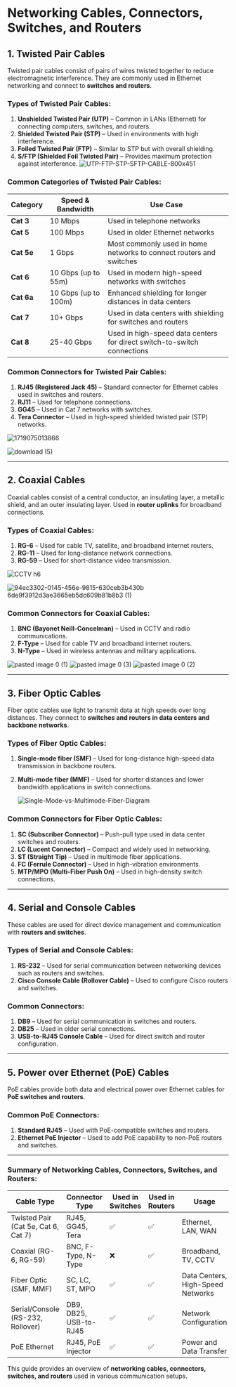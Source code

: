 # **Networking Cables, Connectors, Switches, and Routers**

## **1. Twisted Pair Cables**
Twisted pair cables consist of pairs of wires twisted together to reduce electromagnetic interference. They are commonly used in Ethernet networking and connect to **switches and routers**.

### **Types of Twisted Pair Cables:**
1. **Unshielded Twisted Pair (UTP)** – Common in LANs (Ethernet) for connecting computers, switches, and routers.
2. **Shielded Twisted Pair (STP)** – Used in environments with high interference.
3. **Foiled Twisted Pair (FTP)** – Similar to STP but with overall shielding.
4. **S/FTP (Shielded Foil Twisted Pair)** – Provides maximum protection against interference.
![UTP-FTP-STP-SFTP-CABLE-800x451](https://github.com/user-attachments/assets/61a41221-fb91-4e22-90b2-fca972da228a)



### **Common Categories of Twisted Pair Cables:**
| Category | Speed & Bandwidth | Use Case |
|----------|----------------|----------|
| **Cat 3** | 10 Mbps | Used in telephone networks |
| **Cat 5** | 100 Mbps | Used in older Ethernet networks |
| **Cat 5e** | 1 Gbps | Most commonly used in home networks to connect routers and switches |
| **Cat 6** | 10 Gbps (up to 55m) | Used in modern high-speed networks with switches |
| **Cat 6a** | 10 Gbps (up to 100m) | Enhanced shielding for longer distances in data centers |
| **Cat 7** | 10+ Gbps | Used in data centers with shielding for switches and routers |
| **Cat 8** | 25-40 Gbps | Used in high-speed data centers for direct switch-to-switch connections |

### **Common Connectors for Twisted Pair Cables:**
1. **RJ45 (Registered Jack 45)** – Standard connector for Ethernet cables used in switches and routers.
2. **RJ11** – Used for telephone connections.
3. **GG45** – Used in Cat 7 networks with switches.
4. **Tera Connector** – Used in high-speed shielded twisted pair (STP) networks.

![1719075013866](https://github.com/user-attachments/assets/989bd4ac-0e5a-4df2-9d8e-ef202cd3d135)

![download (5)](https://github.com/user-attachments/assets/fe9ac0b3-891d-40aa-b759-53acfe0902e3)

---

## **2. Coaxial Cables**
Coaxial cables consist of a central conductor, an insulating layer, a metallic shield, and an outer insulating layer. Used in **router uplinks** for broadband connections.

### **Types of Coaxial Cables:**
1. **RG-6** – Used for cable TV, satellite, and broadband internet routers.
2. **RG-11** – Used for long-distance network connections.
3. **RG-59** – Used for short-distance video transmission.

![CCTV h6](https://github.com/user-attachments/assets/0de90e6e-8245-4173-94c9-ccc5644ee8f9)

![94ec3302-0145-456e-9815-630ceb3b430b 6de9f3912d3ae3665eb5dc609b81b8b3 (1)](https://github.com/user-attachments/assets/d2d3032c-26e6-4ed3-b816-6b5d5ab777bc)


### **Common Connectors for Coaxial Cables:**
1. **BNC (Bayonet Neill-Concelman)** – Used in CCTV and radio communications.
2. **F-Type** – Used for cable TV and broadband internet routers.
3. **N-Type** – Used in wireless antennas and military applications.

![pasted image 0 (1)](https://github.com/user-attachments/assets/c3505379-e689-476e-9689-90eb6963de1a)
![pasted image 0 (3)](https://github.com/user-attachments/assets/551c7575-2530-49ad-b69c-b13f7e104463)
![pasted image 0 (2)](https://github.com/user-attachments/assets/02c337ad-02db-4c13-9865-27c32221b354)


---

## **3. Fiber Optic Cables**
Fiber optic cables use light to transmit data at high speeds over long distances. They connect to **switches and routers in data centers and backbone networks**.

### **Types of Fiber Optic Cables:**
1. **Single-mode fiber (SMF)** – Used for long-distance high-speed data transmission in backbone routers.
2. **Multi-mode fiber (MMF)** – Used for shorter distances and lower bandwidth applications in switch connections.


   ![Single-Mode-vs-Multimode-Fiber-Diagram](https://github.com/user-attachments/assets/3b811f6f-5e36-4bdf-9849-8ff4a5c08b50)


### **Common Connectors for Fiber Optic Cables:**
1. **SC (Subscriber Connector)** – Push-pull type used in data center switches and routers.
2. **LC (Lucent Connector)** – Compact and widely used in networking.
3. **ST (Straight Tip)** – Used in multimode fiber applications.
4. **FC (Ferrule Connector)** – Used in high-vibration environments.
5. **MTP/MPO (Multi-Fiber Push On)** – Used in high-density switch connections.

---

## **4. Serial and Console Cables**
These cables are used for direct device management and communication with **routers and switches**.

### **Types of Serial and Console Cables:**
1. **RS-232** – Used for serial communication between networking devices such as routers and switches.
2. **Cisco Console Cable (Rollover Cable)** – Used to configure Cisco routers and switches.

### **Common Connectors:**
1. **DB9** – Used for serial communication in switches and routers.
2. **DB25** – Used in older serial connections.
3. **USB-to-RJ45 Console Cable** – Used for direct switch and router configuration.

---

## **5. Power over Ethernet (PoE) Cables**
PoE cables provide both data and electrical power over Ethernet cables for **PoE switches and routers**.

### **Common PoE Connectors:**
1. **Standard RJ45** – Used with PoE-compatible switches and routers.
2. **Ethernet PoE Injector** – Used to add PoE capability to non-PoE routers and switches.

---

### **Summary of Networking Cables, Connectors, Switches, and Routers:**
| Cable Type | Connector Type | Used in Switches | Used in Routers | Usage |
|------------|---------------|----------------|---------------|--------|
| Twisted Pair (Cat 5e, Cat 6, Cat 7) | RJ45, GG45, Tera | ✅ | ✅ | Ethernet, LAN, WAN |
| Coaxial (RG-6, RG-59) | BNC, F-Type, N-Type | ❌ | ✅ | Broadband, TV, CCTV |
| Fiber Optic (SMF, MMF) | SC, LC, ST, MPO | ✅ | ✅ | Data Centers, High-Speed Networks |
| Serial/Console (RS-232, Rollover) | DB9, DB25, USB-to-RJ45 | ✅ | ✅ | Network Configuration |
| PoE Ethernet | RJ45, PoE Injector | ✅ | ✅ | Power and Data Transfer |

This guide provides an overview of **networking cables, connectors, switches, and routers** used in various communication setups.


